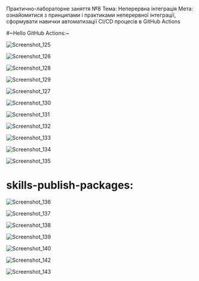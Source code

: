 Практично-лабораторне заняття №8
Тема: Неперервна інтеграція
Мета: ознайомитися з принципами і практиками
неперервної інтеграції, сформувати навички
автоматизації CI/CD процесів в GitHub Actions

#~Hello GitHub Actions:~

![Screenshot_125](https://github.com/user-attachments/assets/849e7444-d160-4363-b4c0-6fb03e8ea60d)


![Screenshot_126](https://github.com/user-attachments/assets/af21801c-9530-417d-a674-75ee429d8427)


![Screenshot_128](https://github.com/user-attachments/assets/993b2bf3-a19f-409c-8bfa-6f7ac9c95736)


![Screenshot_129](https://github.com/user-attachments/assets/8f5a2011-5c83-4f7f-8209-c28c67ede0dd)


![Screenshot_127](https://github.com/user-attachments/assets/17187d12-eb09-4908-b4cf-365acbde9552)


![Screenshot_130](https://github.com/user-attachments/assets/f82e30ee-9992-444d-b3d6-496342612cdc)


![Screenshot_131](https://github.com/user-attachments/assets/0dadb4f6-3cc1-41dc-8bb1-df075fa1a156)


![Screenshot_132](https://github.com/user-attachments/assets/e04b8d9d-393c-4d18-9bda-546a00fb8476)


![Screenshot_133](https://github.com/user-attachments/assets/e2bf310b-df5d-476f-8df1-e3f1aab3ca3c)


![Screenshot_134](https://github.com/user-attachments/assets/7ec721fe-58f1-4b01-9eb5-b7d000d4be0d)


![Screenshot_135](https://github.com/user-attachments/assets/b449450c-0d4a-42de-a73c-6df234e70034)


# skills-publish-packages:


![Screenshot_136](https://github.com/user-attachments/assets/50930695-c34c-4d71-b62f-ee7063c7ad8f)


![Screenshot_137](https://github.com/user-attachments/assets/d6f2ebb3-c174-4768-9085-baa668c97da2)


![Screenshot_138](https://github.com/user-attachments/assets/d670aefc-6c74-4683-bc98-2adbd1f75df9)


![Screenshot_139](https://github.com/user-attachments/assets/1ef0342b-57be-4bfb-bd93-388b6050741d)


![Screenshot_140](https://github.com/user-attachments/assets/f639c3b6-5326-4bfb-a493-8b0d415681f9)


![Screenshot_142](https://github.com/user-attachments/assets/91f09939-040c-48cd-9b52-7baf5fd19928)


![Screenshot_143](https://github.com/user-attachments/assets/77fb3294-2fd7-4d2b-b47e-351b217374ed)

